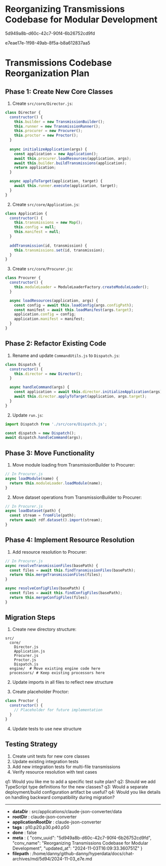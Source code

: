 # Reorganizing Transmissions Codebase for Modular Development

5d949a8b-d60c-42c7-90f4-6b26752cd9fd

e7eae17e-1f98-49ab-8f5a-b8a612837aa5

 

<antArtifact identifier="reorganization-plan" type="text/markdown" title="Transmissions Codebase Reorganization Plan">

# Transmissions Codebase Reorganization Plan

## Phase 1: Create New Core Classes

1. Create `src/core/Director.js`:
```javascript
class Director {
  constructor() {
    this.builder = new TransmissionBuilder();
    this.runner = new TransmissionRunner();
    this.procurer = new Procurer();
    this.proctor = new Proctor();
  }
  
  async initializeApplication(args) {
    const application = new Application();
    await this.procurer.loadResources(application, args);
    await this.builder.buildTransmissions(application);
    return application;
  }

  async applyToTarget(application, target) {
    await this.runner.execute(application, target);
  }
}
```

2. Create `src/core/Application.js`:
```javascript
class Application {
  constructor() {
    this.transmissions = new Map();
    this.config = null;
    this.manifest = null;
  }
  
  addTransmission(id, transmission) {
    this.transmissions.set(id, transmission);
  }
}
```

3. Create `src/core/Procurer.js`:
```javascript
class Procurer {
  constructor() {
    this.moduleLoader = ModuleLoaderFactory.createModuleLoader();
  }

  async loadResources(application, args) {
    const config = await this.loadConfig(args.configPath);
    const manifest = await this.loadManifest(args.target);
    application.config = config;
    application.manifest = manifest;
  }
}
```

## Phase 2: Refactor Existing Code

1. Rename and update `CommandUtils.js` to `Dispatch.js`:
```javascript
class Dispatch {
  constructor() {
    this.director = new Director();
  }

  async handleCommand(args) {
    const application = await this.director.initializeApplication(args);
    await this.director.applyToTarget(application, args.target);
  }
}
```

2. Update `run.js`:
```javascript
import Dispatch from './src/core/Dispatch.js';

const dispatch = new Dispatch();
await dispatch.handleCommand(args);
```

## Phase 3: Move Functionality

1. Move module loading from TransmissionBuilder to Procurer:
```javascript
// In Procurer.js
async loadModule(name) {
  return this.moduleLoader.loadModule(name);
}
```

2. Move dataset operations from TransmissionBuilder to Procurer:
```javascript
// In Procurer.js
async loadDataset(path) {
  const stream = fromFile(path);
  return await rdf.dataset().import(stream);
}
```

## Phase 4: Implement Resource Resolution

1. Add resource resolution to Procurer:
```javascript
// In Procurer.js
async resolveTransmissionFiles(basePath) {
  const files = await this.findTransmissionFiles(basePath);
  return this.mergeTransmissionFiles(files);
}

async resolveConfigFiles(basePath) {
  const files = await this.findConfigFiles(basePath);
  return this.mergeConfigFiles(files);
}
```

## Migration Steps

1. Create new directory structure:
```
src/
  core/
    Director.js
    Application.js
    Procurer.js
    Proctor.js
    Dispatch.js
  engine/  # Move existing engine code here
  processors/ # Keep existing processors here
```

2. Update imports in all files to reflect new structure

3. Create placeholder Proctor:
```javascript
class Proctor {
  constructor() {
    // Placeholder for future implementation
  }
}
```

4. Update tests to use new structure

## Testing Strategy

1. Create unit tests for new core classes
2. Update existing integration tests
3. Add new integration tests for multi-file transmissions
4. Verify resource resolution with test cases

</antArtifact>

q1: Would you like me to add a specific test suite plan?
q2: Should we add TypeScript type definitions for the new classes?
q3: Would a separate deployment/build configuration artifact be useful?
q4: Would you like details on handling backward compatibility during migration?

---

* **dataDir** : src/applications/claude-json-converter/data
* **rootDir** : claude-json-converter
* **applicationRootDir** : claude-json-converter
* **tags** : p10.p20.p30.p40.p50
* **done** : false
* **meta** : {
  "conv_uuid": "5d949a8b-d60c-42c7-90f4-6b26752cd9fd",
  "conv_name": "Reorganizing Transmissions Codebase for Modular Development",
  "updated_at": "2024-11-03T16:09:33.360751Z"
}
* **filepath** : /home/danny/github-danny/hyperdata/docs/chat-archives/md/5d94/2024-11-03_e7e.md